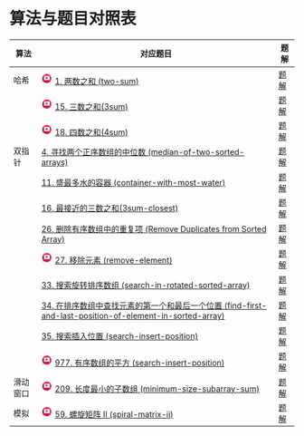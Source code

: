 # 算法与题目对照表

| 算法   | 对应题目                                                                                                                                                                                                                                                                                         | 题解                                                                      |
|------|----------------------------------------------------------------------------------------------------------------------------------------------------------------------------------------------------------------------------------------------------------------------------------------------|-------------------------------------------------------------------------|
| 哈希   | [<img src="../images/video.jpg" width="20"/>](https://www.bilibili.com/video/BV1aT41177mK?spm_id_from=333.788.player.switch&vd_source=f881def7ea7cf10e6fa73627efe940dd) [1. 两数之和 (two-sum)](https://leetcode.cn/problems/two-sum/description/)                                               | [题解](two-sum/README.md)                                                 |
|      | [<img src="../images/video.jpg" width="20"/>](https://www.bilibili.com/video/BV1GW4y127qo?spm_id_from=333.788.player.switch&vd_source=f881def7ea7cf10e6fa73627efe940dd) [15. 三数之和(3sum)](https://leetcode.cn/problems/3sum/description/)                                                     | [题解](3sum/README.md)                                                    |
|      | [<img src="../images/video.jpg" width="20"/>](https://www.bilibili.com/video/BV1DS4y147US?spm_id_from=333.788.player.switch&vd_source=f881def7ea7cf10e6fa73627efe940dd) [18. 四数之和(4sum)](https://leetcode.cn/problems/4sum/description/)                                                     | [题解](4sum/README.md)                                                    |
| 双指针  | [4. 寻找两个正序数组的中位数 (median-of-two-sorted-arrays)](https://leetcode.cn/problems/median-of-two-sorted-arrays/description/)                                                                                                                                                                       | [题解](median-of-two-sorted-arrays/README.md)                             |
|      | [11. 盛最多水的容器 (container-with-most-water)](https://leetcode.cn/problems/container-with-most-water/description/)                                                                                                                                                                               | [题解](container-with-most-water/README.md)                               |
|      | [16. 最接近的三数之和(3sum-closest)](https://leetcode.cn/problems/3sum-closest/description/)                                                                                                                                                                                                         | [题解](3sum-closest/README.md)                                            |                                                                                                
|      | [26. 删除有序数组中的重复项 (Remove Duplicates from Sorted Array)](https://leetcode.cn/problems/remove-duplicates-from-sorted-array/description/)                                                                                                                                                       | [题解](remove-duplicates-from-sorted-array/README.md)                     |
|      | [<img src="../images/video.jpg" width="20"/>](https://www.bilibili.com/video/BV12A4y1Z7LP?spm_id_from=333.788.videopod.sections&vd_source=f881def7ea7cf10e6fa73627efe940dd) [27. 移除元素 (remove-element)](https://leetcode.cn/problems/remove-element/description/)                            | [题解](remove-element/README.md)                                          |
|      | [33. 搜索旋转排序数组 (search-in-rotated-sorted-array)](https://leetcode.cn/problems/search-in-rotated-sorted-array/description/)                                                                                                                                                                    | [题解](search-in-rotated-sorted-array/README.md)                          |
|      | [34. 在排序数组中查找元素的第一个和最后一个位置 (find-first-and-last-position-of-element-in-sorted-array)](https://leetcode.cn/problems/find-first-and-last-position-of-element-in-sorted-array/description/)                                                                                                     | [题解](find-first-and-last-position-of-element-in-sorted-array/README.md) |
|      | [35. 搜索插入位置 (search-insert-position)](https://leetcode.cn/problems/search-insert-position/description/)                                                                                                                                                                                      | [题解](search-insert-position/README.md)                                  |
|      | [<img src="../images/video.jpg" width="20"/>](https://www.bilibili.com/video/BV1QB4y1D7ep?spm_id_from=333.788.player.switch&vd_source=f881def7ea7cf10e6fa73627efe940dd) [977. 有序数组的平方 (search-insert-position)](https://leetcode.cn/problems/squares-of-a-sorted-array/description/)         | [题解](squares-of-a-sorted-array/README.md)                               |
| 滑动窗口 | [<img src="../images/video.jpg" width="20"/>](https://www.bilibili.com/video/BV1tZ4y1q7XE?spm_id_from=333.788.videopod.sections&vd_source=f881def7ea7cf10e6fa73627efe940dd) [209. 长度最小的子数组 (minimum-size-subarray-sum)](https://leetcode.cn/problems/minimum-size-subarray-sum/description/) | [题解](minimum-size-subarray-sum/README.md)                               |
| 模拟   | [<img src="../images/video.jpg" width="20"/>](https://www.bilibili.com/video/BV1SL4y1N7mV?spm_id_from=333.788.player.switch&vd_source=f881def7ea7cf10e6fa73627efe940dd) [59. 螺旋矩阵 II (spiral-matrix-ii)](https://leetcode.cn/problems/spiral-matrix-ii/description/)                         | [题解](spiral-matrix-ii/README.md)                                        |

